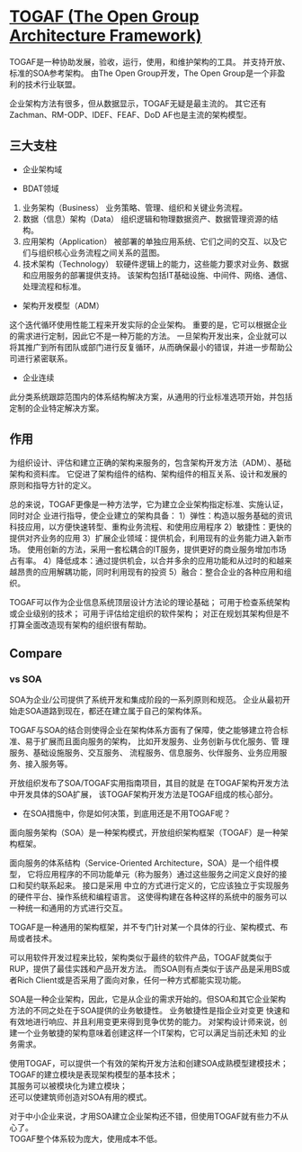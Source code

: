 # [TOGAF (The Open Group Architecture Framework)](https://www.opengroup.org/togaf)

TOGAF是一种协助发展，验收，运行，使用，和维护架构的工具。
并支持开放、标准的SOA参考架构。
由The Open Group开发，The Open Group是一个非盈利的技术行业联盟。

企业架构方法有很多，但从数据显示，TOGAF无疑是最主流的。
其它还有 Zachman、RM-ODP、IDEF、FEAF、DoD AF也是主流的架构模型。

## 三大支柱

* 企业架构域  

* BDAT领域

1. 业务架构（Business） 
    业务策略、管理、组织和关键业务流程。
2. 数据（信息）架构（Data）
    组织逻辑和物理数据资产、数据管理资源的结构。
3. 应用架构（Application）
    被部署的单独应用系统、它们之间的交互、以及它们与组织核心业务流程之间关系的蓝图。
4. 技术架构（Technology）
    软硬件逻辑上的能力，这些能力要求对业务、数据和应用服务的部署提供支持。
    该架构包括IT基础设施、中间件、网络、通信、处理流程和标准。

* 架构开发模型（ADM）

这个迭代循环使用性能工程来开发实际的企业架构。
重要的是，它可以根据企业的需求进行定制，因此它不是一种万能的方法。
一旦架构开发出来，企业就可以将其推广到所有团队或部门进行反复循环，从而确保最小的错误，并进一步帮助公司进行紧密联系。

* 企业连续

此分类系统跟踪范围内的体系结构解决方案，从通用的行业标准选项开始，并包括定制的企业特定解决方案。

## 作用

为组织设计、评估和建立正确的架构来服务的，包含架构开发方法（ADM）、基础架构和资料库。
它促进了架构组件的结构、架构组件的相互关系、设计和发展的原则和指导方针的定义。

总的来说，TOGAF更像是一种方法学，它为建立企业架构指定标准、实施认证，同时对企 业进行指导，使企业建立的架构具备：
1）弹性：构造以服务基础的资讯科技应用，以方便快速转型、重构业务流程、和使用应用程序
2）敏捷性：更快的提供对齐业务的应用
3）扩展企业领域：提供机会，利用现有的业务能力进入新市场。
    使用创新的方法，采用一套松耦合的IT服务，提供更好的商业服务增加市场占有率。
4）降低成本：通过提供机会，以合并多余的应用功能和从过时的和越来越昂贵的应用解耦功能，同时利用现有的投资
5）融合：整合企业的各种应用和组织。

TOGAF可以作为企业信息系统顶层设计方法论的理论基础；
可用于检查系统架构或企业级别的技术；
可用于评估给定组织的软件架构；
对正在规划其架构但是不打算全面改造现有架构的组织很有帮助。

## Compare  

### vs SOA

SOA为企业/公司提供了系统开发和集成阶段的一系列原则和规范。
企业从最初开始走SOA道路到现在，都还在建立属于自己的架构体系。

TOGAF与SOA的结合则使得企业在架构体系方面有了保障，使之能够建立符合标准、易于扩展而且面向服务的架构，
比如开发服务、业务创新与优化服务、管 理服务、基础设施服务、交互服务、
流程服务、信息服务、伙伴服务、业务应用服务、接入服务等。

开放组织发布了SOA/TOGAF实用指南项目，其目的就是 在TOGAF架构开发方法中开发具体的SOA扩展，
该TOGAF架构开发方法是TOGAF组成的核心部分。

* 在SOA措施中，你是如何决策，到底用还是不用TOGAF呢？

面向服务架构（SOA）是一种架构模式，开放组织架构框架（TOGAF）是一种架构框架。

面向服务的体系结构（Service-Oriented Architecture，SOA）是一个组件模型，
它将应用程序的不同功能单元（称为服务）通过这些服务之间定义良好的接口和契约联系起来。
接口是采用 中立的方式进行定义的，它应该独立于实现服务的硬件平台、操作系统和编程语言。
这使得构建在各种这样的系统中的服务可以一种统一和通用的方式进行交互。

TOGAF是一种通用的架构框架，并不专门针对某一个具体的行业、架构模式、布局或者技术。

可以用软件开发过程来比较，架构类似于最终的软件产品，TOGAF就类似于RUP，提供了最佳实践和产品开发方法。
而SOA则有点类似于该产品是采用BS或者Rich Client或是否采用了面向对象，任何一种方式都能实现功能。

SOA是一种企业架构，因此，它是从企业的需求开始的。但SOA和其它企业架构方法的不同之处在于SOA提供的业务敏捷性。
业务敏捷性是指企业对变更 快速和有效地进行响应、并且利用变更来得到竞争优势的能力。
对架构设计师来说，创建一个业务敏捷的架构意味着创建这样一个IT架构，它可以满足当前还未知 的业务需求。

使用TOGAF，可以提供一个有效的架构开发方法和创建SOA成熟模型建模技术；  
TOGAF的建立模块是表现架构模型的基本技术；  
其服务可以被模块化为建立模块；  
还可以使建筑师创造对SOA有用的模式。  

对于中小企业来说，才用SOA建立企业架构还不错，但使用TOGAF就有些力不从心了。  
TOGAF整个体系较为庞大，使用成本不低。  
